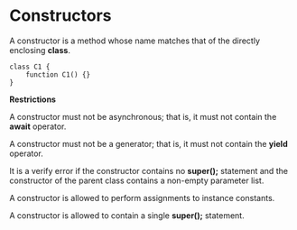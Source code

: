 # Constructors

A constructor is a method whose name matches that of the directly enclosing **class**.

```
class C1 {
    function C1() {}
}
```

**Restrictions**

A constructor must not be asynchronous; that is, it must not contain the **await** operator.

A constructor must not be a generator; that is, it must not contain the **yield** operator.

It is a verify error if the constructor contains no **super();** statement and the constructor of the parent class contains a non-empty parameter list.

A constructor is allowed to perform assignments to instance constants.

A constructor is allowed to contain a single **super();** statement.